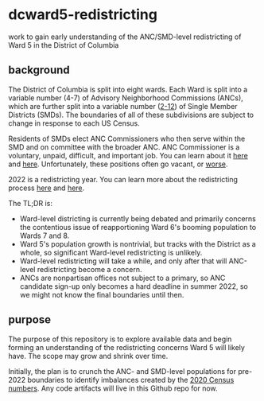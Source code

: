 # dcward5-redistricting
work to gain early understanding of the ANC/SMD-level redistricting of Ward 5 in the District of Columbia

## background
The District of Columbia is split into eight wards. Each Ward is split into a variable number (4-7) of Advisory Neighborhood Commissions (ANCs), which are further split into a variable number ([2-12](https://twitter.com/ANCJonah/status/1444102088187908096?s=20)) of Single Member Districts (SMDs). The boundaries of all of these subdivisions are subject to change in response to each US Census.

Residents of SMDs elect ANC Commissioners who then serve within the SMD and on committee with the broader ANC. ANC Commissioner is a voluntary, unpaid, difficult, and important job. You can learn about it [here](https://anc.dc.gov/page/about-ancs) and [here](https://ggwash.org/view/43008/advisory-neighborhood-commissions-explained). Unfortunately, these positions often go vacant, or [worse](https://twitter.com/PritaPiekara/status/1445941469999730688?s=20).

2022 is a redistricting year. You can learn more about the redistricting process [here](https://planning.dc.gov/page/district-columbia-2021-ward-redistricting) and [here](https://dcist.com/story/21/05/25/as-d-c-kicks-off-redistricting-process-two-concerns-emerge-timing-and-parking/).

The TL;DR is:
- Ward-level districting is currently being debated and primarily concerns the contentious issue of reapportioning Ward 6's booming population to Wards 7 and 8.
- Ward 5's population growth is nontrivial, but tracks with the District as a whole, so significant Ward-level redistricting is unlikely.
- Ward-level redistricting will take a while, and only after that will ANC-level redistricting become a concern.
- ANCs are nonpartisan offices not subject to a primary, so ANC candidate sign-up only becomes a hard deadline in summer 2022, so we might not know the final boundaries until then.

## purpose
The purpose of this repository is to explore available data and begin forming an understanding of the redistricting concerns Ward 5 will likely have. The scope may grow and shrink over time.

Initially, the plan is to crunch the ANC- and SMD-level populations for pre-2022 boundaries to identify imbalances created by the [2020 Census numbers](https://planning.dc.gov/publication/2020-census-information-and-data). Any code artifacts will live in this Github repo for now.
